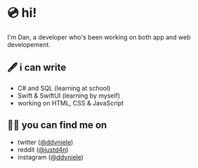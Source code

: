 # 💿 hi!
I'm Dan, a developer who's been working on both app and web developement.

## 🖋 i can write
- C# and SQL (learning at school)
- Swift & SwiftUI (learning by myself)
- working on HTML, CSS & JavaScript

## 🕵🏻 you can find me on
- twitter ([@ddvniele](https://www.twitter.com/ddvniele))
- reddit ([@justd4n](https://www.reddit.com/u/justd4n/))
- instagram ([@ddvniele](https://www.instagram.com/ddvniele))
